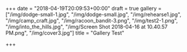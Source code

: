 +++
date = "2018-04-19T20:09:53+00:00"
draft = true
gallery = ["/img/dodge-small-1.jpg", "/img/dodge-small.jpg", "/img/rehearse1.jpg", "/img/camp_craft.jpg", "/img/racoon_bandit-3.png", "/img/test2-1.png", "/img/into_the_hills.jpg", "/img/Screen Shot 2018-04-16 at 10.40.57 PM.png", "/img/cover3.jpg"]
title = "Gallery Test"

+++
